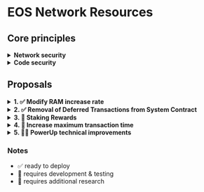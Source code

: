 # EOS Network Resources

## Core principles

<details>
<summary><b>Network security</b></summary>

- Voter participation must not decrease
- Network must not be at increased risk

</details>

<details>
<summary><b>Code security</b></summary>

- Minimal system contract modifications
- No risk of loss of funds
- Code review should contain minimal code complexity

</details>

## Proposals

<details>
<summary><b>1. ✅ Modify RAM increase rate</b></summary>

### Proposal

Set RAM increase rate to 0 bytes per block.

- `eosio::setramrate` to `bytes_per_block=0`

### MSIG

- https://bloks.io/msig/eosnationftw/setramrate

### Considerations
- Allow for signed integer for `bytes_per_block` RAM rate (allows deflationary virtual RAM supply)

</details>

<details>
<summary><b>2. ✅ Removal of Deferred Transactions from System Contract</b></summary>

### Proposal
[Deploy latest v3.2.0 system contract](https://github.com/eosnetworkfoundation/eos-system-contracts/releases/tag/v3.2.0)

- Within the system contracts the actions `system_contract::bidname`, `system_contract::buyram`, `wrap::exec` no longer issue deferred transactions.
- This is a change for the `system_contract::bidname` action, and failed bids will need an explict refund. For the `system_contract::buyram` action the default behavior remains unchanged.
- The `wrap::exec` action has been rewritten to use send instead of `send_deferred`.

</details>

<details>
<summary><b>3. 🚧 Staking Rewards</b></summary>

### Proposal

Revamp REX with modified parameters, increased allocation by 2% & burn system fees.

![image](https://github.com/EOS-Nation/eos-network-resources/assets/550895/3c37377c-f97f-416c-8dfa-aa241a310c34)

- Burn mechanism for system fees (Name Bids, RAM fee, PowerUp fees, more...)
  - All system fees are burned (sent to `eosio.null`)
  - Could cause the network to be deflationary
- REX to accept a portion of unallocated inflation
  - modify `producer_pay::claimrewards` to support `rex::channel_to_rex`
  - define new `rexparams` table with
    - `inflation_rex_factor=50000` (50% of unallocated inflation)
    - `num_of_maturity_buckets=5` (4 days)
  - define new `setrexparams` action to modify `inflation_rex_factor` & `num_of_maturity_buckets`
- Increase +2% of unallocated inflation going to REX
  - call `eosio::setinflation` action with the following parameters:
    - `annual_rate=500` (previously 300)
    - `inflation_pay_factor=50000` (previously 30000)
- Remove `check_voting_requirement` checks from `buyrex`
  - resolves circular dependencies between `delegatebw`, `voteproducer`, and `buyrex`. [#51](https://github.com/EOSIO/eosio.system/issues/51)
  - allows for neutral actors to participate in REX (ex: EOS EVM Bridge)

### Considerations
- Increase REX staking period
  - modify `num_of_maturity_buckets=8` to change staking period from 4 days to 7 days
- Prevent REX liquid staking
  - modify `mvtosavings` and `mvfrsavings` to be a requirement for `buyrex`
  - matured REX loans should automatically trigger `sellrex` action

### References

- [WAX Tokenomics Upgrade](https://github.com/worldwide-asset-exchange/wax-system-contracts/blob/0f83469f55098c94ab78ad2fb5b5aa268be9fc6c/tokenomics/README.md)

</details>

<details>
<summary><b>4. 🚧 Increase maximum transaction time</b></summary>

### Operations

**[Deployment of Leap 5.0.0](https://github.com/AntelopeIO/leap/releases/tag/v5.0.0-rc3) (stable release)**

- Assuming default of 30 ms for `max-transaction-time`, that effectively raises the CPU time available by 5x to 150 ms.
- Leap 5.0.0 brings the selective EOS VM OC feature which may increase some computations in EOS EVM by a similar multiplier.
- That is already getting us a significant gain in computation capacity per EOS transaction which should translate to higher overall gas limits per EVM transaction (assuming 1 EVM transaction per EOS transaction).

### No Change

- There is no need at the moment to further raise `max_transaction_cpu_usage` for the purposes of EOS EVM.

</details>

<details>
<summary><b>5. 🚧📖 PowerUp technical improvements</b></summary>

### Proposal

Introduce an enhanced Powerup utility "wrapper" function designed to facilitate user interaction with the native Powerup action in a seamless manner.

- implement `powerup2` action
  - Make a payment using a set amount of EOS (ex: "I want to pay 1 EOS")
  - Lease a specific duration of CPU time (ex: "I want 10ms of CPU")
  - Abstract NET allocations, ensuring that each CPU allocation is accompanied by a NET allocation at a fixed 1:10 ratio.

### No Change

- Powerup CPU/NET ratios remain unchanged

### References

- https://ultra.io/articles/61-3/ultra-blockchain-resource-model

</details>

### Notes
- ✅ ready to deploy
- 🚧 requires development & testing
- 📖 requires additional research
